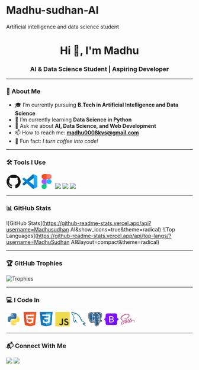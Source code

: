 # Madhu-sudhan-AI
Artificial intelligence and data science student 
<h1 align="center">Hi 👋, I'm Madhu</h1>
<h3 align="center">AI & Data Science Student | Aspiring Developer</h3>

---

### 🚀 About Me
- 🎓 I’m currently pursuing **B.Tech in Artificial Intelligence and Data Science**
- 🌱 I’m currently learning **Data Science in Python**
- 💬 Ask me about **AI, Data Science, and Web Development**
- 📫 How to reach me: **madhu0008kvs@gmail.com**
- 🌟 Fun fact: *I turn coffee into code!*

---

### 🛠 Tools I Use
<p>
  <img src="https://raw.githubusercontent.com/devicons/devicon/master/icons/github/github-original.svg" width="40"/>
  <img src="https://raw.githubusercontent.com/devicons/devicon/master/icons/vscode/vscode-original.svg" width="40"/>
  <img src="https://raw.githubusercontent.com/devicons/devicon/master/icons/figma/figma-original.svg" width="40"/>
  <img src="https://img.icons8.com/color/48/canva.png" width="40"/>
  <img src="https://img.icons8.com/color/48/microsoft-powerpoint-2019--v1.png" width="40"/>
  <img src="https://img.icons8.com/color/48/microsoft-word-2019--v1.png" width="40"/>
</p>

---

### 📊 GitHub Stats
![GitHub Stats](https://github-readme-stats.vercel.app/api?username=Madhusudhan AI&show_icons=true&theme=radical)
![Top Languages](https://github-readme-stats.vercel.app/api/top-langs/?username=MadhuSudhan AI&layout=compact&theme=radical)

---

### 🏆 GitHub Trophies
![Trophies](https://github-profile-trophy.vercel.app/?username=YOUR_USERNAME&theme=radical&no-frame=false&no-bg=false&margin-w=4)

---

### 💻 I Code In
<p>
  <img src="https://raw.githubusercontent.com/devicons/devicon/master/icons/python/python-original.svg" width="40"/>
  <img src="https://raw.githubusercontent.com/devicons/devicon/master/icons/html5/html5-original.svg" width="40"/>
  <img src="https://raw.githubusercontent.com/devicons/devicon/master/icons/css3/css3-original.svg" width="40"/>
  <img src="https://raw.githubusercontent.com/devicons/devicon/master/icons/javascript/javascript-original.svg" width="40"/>
  <img src="https://raw.githubusercontent.com/devicons/devicon/master/icons/mysql/mysql-original.svg" width="40"/>
  <img src="https://raw.githubusercontent.com/devicons/devicon/master/icons/postgresql/postgresql-original.svg" width="40"/>
  <img src="https://raw.githubusercontent.com/devicons/devicon/master/icons/bootstrap/bootstrap-original.svg" width="40"/>
  <img src="https://raw.githubusercontent.com/devicons/devicon/master/icons/sass/sass-original.svg" width="40"/>
</p>

---

### 📬 Connect With Me
<p>
  <a href="mailto:"madhu0008kvs@gmail.com."><img src="https://img.icons8.com/color/48/gmail-new.png" width="40"/></a>
  <a href="https://linkedin.com/in/YOUR_LINKEDIN_ID"><img src="https://img.icons8.com/color/48/linkedin.png" width="40"/></a>
</p>

